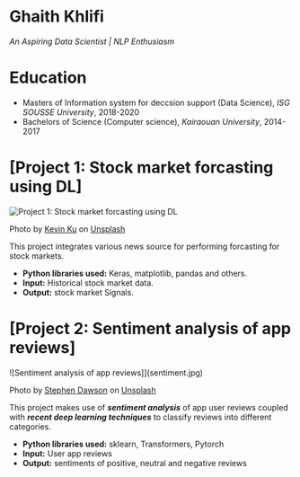 # Ghaith Khlifi
*An Aspiring Data Scientist | NLP Enthusiasm*

# Education
* Masters of Information system for deccsion support (Data Science), *ISG SOUSSE University*, 2018-2020
* Bachelors of Science (Computer science), *Kairaouan University*, 2014-2017

# [Project 1: Stock market forcasting using DL]
![Project 1: Stock market forcasting using DL](focast.jpg)

Photo by <a href="https://unsplash.com/@ikukevk?utm_source=unsplash&utm_medium=referral&utm_content=creditCopyText">Kevin Ku</a> on <a href="https://unsplash.com/s/photos/forex-machine-learning?utm_source=unsplash&utm_medium=referral&utm_content=creditCopyText">Unsplash</a>
  
This project integrates various news source for performing forcasting for stock markets.
* **Python libraries used:** Keras, matplotlib, pandas and others.
* **Input:** Historical stock market data.
* **Output:** stock market Signals.

# [Project 2: Sentiment analysis of app reviews]
![Sentiment analysis of app reviews]](sentiment.jpg)

Photo by <a href="https://unsplash.com/@srd844?utm_source=unsplash&utm_medium=referral&utm_content=creditCopyText">Stephen Dawson</a> on <a href="https://unsplash.com/s/photos/sentiment-analysis?utm_source=unsplash&utm_medium=referral&utm_content=creditCopyText">Unsplash</a>
  

This project makes use of ***sentiment analysis*** of app user reviews coupled with ***recent deep learning techniques*** to classify reviews into different categories.
* **Python libraries used:** sklearn, Transformers, Pytorch
* **Input:** User app reviews
* **Output:** sentiments of positive, neutral and negative reviews

